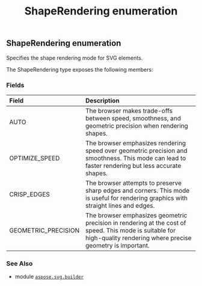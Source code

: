﻿---
title: ShapeRendering enumeration
second_title: Aspose.SVG for Python via .NET API References
description: 
type: docs
weight: 1700
url: /python-net/aspose.svg.builder/shaperendering/
is_root: false
---

## ShapeRendering enumeration

Specifies the shape rendering mode for SVG elements.



The ShapeRendering type exposes the following members:

### Fields
| Field | Description |
| :- | :- |
| AUTO | The browser makes trade-offs between speed, smoothness, and geometric precision when rendering shapes. |
| OPTIMIZE_SPEED | The browser emphasizes rendering speed over geometric precision and smoothness. This mode can lead to faster rendering but less accurate shapes. |
| CRISP_EDGES | The browser attempts to preserve sharp edges and corners. This mode is useful for rendering graphics with straight lines and edges. |
| GEOMETRIC_PRECISION | The browser emphasizes geometric precision in rendering at the cost of speed. This mode is suitable for high-quality rendering where precise geometry is important. |



### See Also
* module [`aspose.svg.builder`](..)
